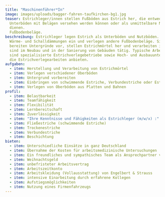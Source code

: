 ```yaml
---
title: "Maschinenführer*In"
image: images/uploads/bagger-fahren-taufkirchen-bg1.jpg
teaser: Estrichleger/innen stellen Fußböden aus Estrich her, die entweder als
  Unterböden mit Belägen versehen werden können oder als unmittelbare Nutzböden
  dienen.
  Fußbodenbeläge.
beschreibung: Estrichleger legen Estrich als Unterböden und Nutzböden. Sie bauen
  Wärme- und Schalldämmungen ein und verlegen andere Fußbodenbeläge. Sie
  bereiten Untergründe vor, stellen Estrichmörtel her und verarbeiten ihn. Sie
  sind im Neubau und in der Sanierung von Gebäuden tätig. Typische Arbeitgeber
  sind spezialisierte Estrichverlegebetriebe sowie Hoch- und Ausbauunternehmen,
  die Estrichverlegearbeiten anbieten.
aufgaben:
  - item: Herstellung und Verarbeitung von Estrichmörtel
  - item: Verlegen verschiedener Oberböden
  - item: Untergrund vorbereiten
  - item: Einbringen von schwimmende Estriche, Verbundestriche oder Estriche auf Trennschichten
  - item: Verlegen von Oberböden aus Platten und Bahnen 
profil:
  - item: Belastbarkeit
  - item: Teamfähigkeit
  - item: Flexibilität
  - item: Lernbereitschaft
  - item: Zuverlässigkeit
  - item: "Ihre Kenntnisse und Fähigkeiten als Estrichleger (m/w/x) :"
  - item: Fließestriche (schwimmende Estriche)
  - item: Trockenestriche
  - item: Verbundestriche
  - item: Beschichtung 
bieten:
  - item: Unterschiedliche Einsätze in ganz Deutschland
  - item: Übernahme der Kosten für arbeitsmedizinische Untersuchungen
  - item: Ein freundliches und sympathisches Team als Ansprechpartner vor Ort
  - item: Weihnachtsgeld
  - item: unbefristeter Arbeitsvertrag
  - item: Arbeitszeitkonto
  - item: Arbeitskleidung (Vollausstattung) von Engelbert & Strauss
  - item: intensive Einarbeitung durch erfahrene Kollegen
  - item: Aufstiegsmöglichkeiten
  - item: Nutzung eines Firmenfahrzeugs
---
```


